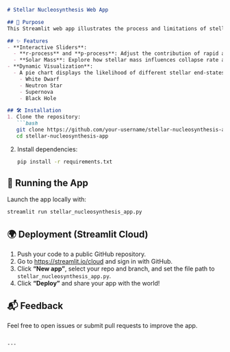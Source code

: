 ```markdown
# Stellar Nucleosynthesis Web App

## 🌌 Purpose
This Streamlit web app illustrates the process and limitations of stellar nucleosynthesis. It allows users to interactively explore how different variables affect the lifecycle and end-states of stars.

## ✨ Features
- **Interactive Sliders**:
  - **r-process** and **p-process**: Adjust the contribution of rapid and proton capture processes.
  - **Solar Mass**: Explore how stellar mass influences collapse rate and final fate.
- **Dynamic Visualization**:
  - A pie chart displays the likelihood of different stellar end-states:
    - White Dwarf
    - Neutron Star
    - Supernova
    - Black Hole

## 🛠 Installation
1. Clone the repository:
   ```bash
   git clone https://github.com/your-username/stellar-nucleosynthesis-app.git
   cd stellar-nucleosynthesis-app
   ```

2. Install dependencies:
   ```bash
   pip install -r requirements.txt
   ```

## 🚀 Running the App
Launch the app locally with:
```bash
streamlit run stellar_nucleosynthesis_app.py
```

## 🌍 Deployment (Streamlit Cloud)
1. Push your code to a public GitHub repository.
2. Go to https://streamlit.io/cloud and sign in with GitHub.
3. Click **“New app”**, select your repo and branch, and set the file path to `stellar_nucleosynthesis_app.py`.
4. Click **“Deploy”** and share your app with the world!

## 📬 Feedback
Feel free to open issues or submit pull requests to improve the app.
```

---

